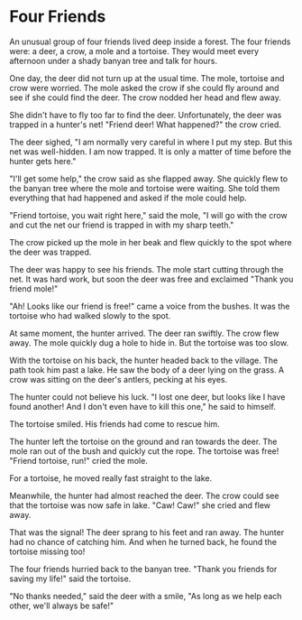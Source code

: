 # Four Friends

An unusual group of four friends lived deep inside a forest. The four friends were: a deer, a crow, a mole and a tortoise. They would meet every afternoon under a shady banyan tree and talk for hours.

One day, the deer did not turn up at the usual time. The mole, tortoise and crow were worried. The mole asked the crow if she could fly around and see if she could find the deer. The crow nodded her head and flew away.

She didn't have to fly too far to find the deer. Unfortunately, the deer was trapped in a hunter's net! "Friend deer! What happened?" the crow cried.

The deer sighed, "I am normally very careful in where I put my step. But this net was well-hidden. I am now trapped. It is only a matter of time before the hunter gets here."

"I'll get some help," the crow said as she flapped away. She quickly flew to the banyan tree where the mole and tortoise were waiting. She told them everything that had happened and asked if the mole could help.

"Friend tortoise, you wait right here," said the mole, "I will go with the crow and cut the net our friend is trapped in with my sharp teeth."

The crow picked up the mole in her beak and flew quickly to the spot where the deer was trapped.

The deer was happy to see his friends. The mole start cutting through the net. It was hard work, but soon the deer was free and exclaimed "Thank you friend mole!"

"Ah! Looks like our friend is free!" came a voice from the bushes. It was the tortoise who had walked slowly to the spot.

At same moment, the hunter arrived. The deer ran swiftly. The crow flew away. The mole quickly dug a hole to hide in. But the tortoise was too slow.

With the tortoise on his back, the hunter headed back to the village. The path took him past a lake. He saw the body of a deer lying on the grass. A crow was sitting on the deer's antlers, pecking at his eyes.

The hunter could not believe his luck. "I lost one deer, but looks like I have found another! And I don't even have to kill this one," he said to himself.

The tortoise smiled. His friends had come to rescue him.

The hunter left the tortoise on the ground and ran towards the deer. The mole ran out of the bush and quickly cut the rope. The tortoise was free! "Friend tortoise, run!" cried the mole.

For a tortoise, he moved really fast straight to the lake.  

Meanwhile, the hunter had almost reached the deer. The crow could see that the tortoise was now safe in lake. "Caw! Caw!" she cried and flew away.

That was the signal! The deer sprang to his feet and ran away. The hunter had no chance of catching him. And when he turned back, he found the tortoise missing too!

The four friends hurried back to the banyan tree. "Thank you friends for saving my life!" said the tortoise.

"No thanks needed," said the deer with a smile, "As long as we help each other, we'll always be safe!"

